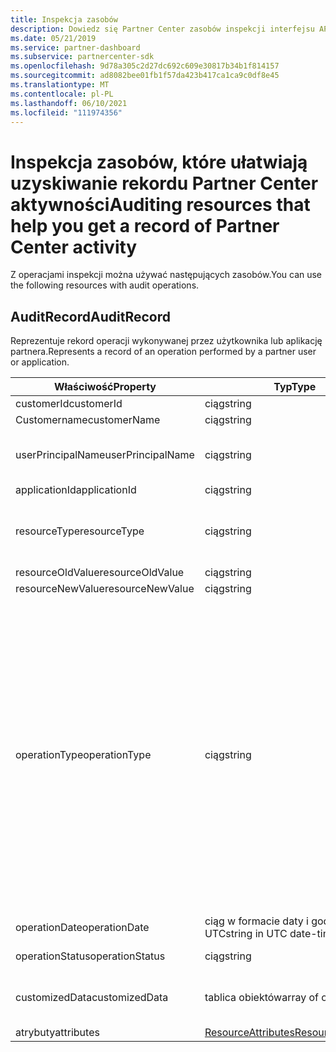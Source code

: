 ```yaml
---
title: Inspekcja zasobów
description: Dowiedz się Partner Center zasobów inspekcji interfejsu API, takich jak AuditRecord, których można użyć do uzyskania rekordu Partner Center aktywności.
ms.date: 05/21/2019
ms.service: partner-dashboard
ms.subservice: partnercenter-sdk
ms.openlocfilehash: 9d78a305c2d27dc692c609e30817b34b1f814157
ms.sourcegitcommit: ad8082bee01fb1f57da423b417ca1ca9c0df8e45
ms.translationtype: MT
ms.contentlocale: pl-PL
ms.lasthandoff: 06/10/2021
ms.locfileid: "111974356"
---
```

# <a name="auditing-resources-that-help-you-get-a-record-of-partner-center-activity"></a><span data-ttu-id="98a96-103">Inspekcja zasobów, które ułatwiają uzyskiwanie rekordu Partner Center aktywności</span><span class="sxs-lookup"><span data-stu-id="98a96-103">Auditing resources that help you get a record of Partner Center activity</span></span>

<span data-ttu-id="98a96-104">Z operacjami inspekcji można używać następujących zasobów.</span><span class="sxs-lookup"><span data-stu-id="98a96-104">You can use the following resources with audit operations.</span></span>

## <a name="auditrecord"></a><span data-ttu-id="98a96-105">AuditRecord</span><span class="sxs-lookup"><span data-stu-id="98a96-105">AuditRecord</span></span>

<span data-ttu-id="98a96-106">Reprezentuje rekord operacji wykonywanej przez użytkownika lub aplikację partnera.</span><span class="sxs-lookup"><span data-stu-id="98a96-106">Represents a record of an operation performed by a partner user or application.</span></span>

| <span data-ttu-id="98a96-107">Właściwość</span><span class="sxs-lookup"><span data-stu-id="98a96-107">Property</span></span> | <span data-ttu-id="98a96-108">Typ</span><span class="sxs-lookup"><span data-stu-id="98a96-108">Type</span></span> | <span data-ttu-id="98a96-109">Opis</span><span class="sxs-lookup"><span data-stu-id="98a96-109">Description</span></span> |
| --- | --- | ---|
| <span data-ttu-id="98a96-110">customerId</span><span class="sxs-lookup"><span data-stu-id="98a96-110">customerId</span></span> | <span data-ttu-id="98a96-111">ciąg</span><span class="sxs-lookup"><span data-stu-id="98a96-111">string</span></span> | <span data-ttu-id="98a96-112">Ciąg w formacie IDENTYFIKATORA GUID, który identyfikuje klienta.</span><span class="sxs-lookup"><span data-stu-id="98a96-112">A GUID-formatted string that identifies the customer.</span></span> |
| <span data-ttu-id="98a96-113">Customername</span><span class="sxs-lookup"><span data-stu-id="98a96-113">customerName</span></span> | <span data-ttu-id="98a96-114">ciąg</span><span class="sxs-lookup"><span data-stu-id="98a96-114">string</span></span> | <span data-ttu-id="98a96-115">Nazwa klienta.</span><span class="sxs-lookup"><span data-stu-id="98a96-115">The customer name.</span></span> |
| <span data-ttu-id="98a96-116">userPrincipalName</span><span class="sxs-lookup"><span data-stu-id="98a96-116">userPrincipalName</span></span> | <span data-ttu-id="98a96-117">ciąg</span><span class="sxs-lookup"><span data-stu-id="98a96-117">string</span></span> | <span data-ttu-id="98a96-118">Główna nazwa użytkownika lub identyfikator użytkownika.</span><span class="sxs-lookup"><span data-stu-id="98a96-118">The user principal name or user identifier.</span></span> <span data-ttu-id="98a96-119">Zazwyczaj ta właściwość to nazwa logowania użytkownika w stylu Internetu w formacie adresu e-mail opartym na standardzie internetowym RFC 822.</span><span class="sxs-lookup"><span data-stu-id="98a96-119">Typically, this property is an Internet-style login name for a user in an email address format based on Internet standard RFC 822.</span></span> |
| <span data-ttu-id="98a96-120">applicationId</span><span class="sxs-lookup"><span data-stu-id="98a96-120">applicationId</span></span> | <span data-ttu-id="98a96-121">ciąg</span><span class="sxs-lookup"><span data-stu-id="98a96-121">string</span></span> | <span data-ttu-id="98a96-122">Ciąg identyfikujący aplikację, która wykonała operację.</span><span class="sxs-lookup"><span data-stu-id="98a96-122">A string that identifies the application that performed the operation.</span></span> |
| <span data-ttu-id="98a96-123">resourceType</span><span class="sxs-lookup"><span data-stu-id="98a96-123">resourceType</span></span> | <span data-ttu-id="98a96-124">ciąg</span><span class="sxs-lookup"><span data-stu-id="98a96-124">string</span></span> | <span data-ttu-id="98a96-125">Typ zasobu, na których działa operacja.</span><span class="sxs-lookup"><span data-stu-id="98a96-125">The type of resource acted upon by the operation.</span></span> <span data-ttu-id="98a96-126">Możliwe wartości: `customer` , , , , , , , , `customer_user` , , `order` , , , `subscription` , `license` `third_party_add_on` `mpn_association` `transfer` `application` `application_credential` `partner_user` `partner_relationship` `partner_customer_dap` `customer_directory_role` .</span><span class="sxs-lookup"><span data-stu-id="98a96-126">Possible values: `customer`, `customer_user`, `order`, `subscription`, `license`, `third_party_add_on`, `mpn_association`, `transfer`, `application`, `application_credential`, `partner_user`, `partner_relationship`, `partner_customer_dap`, `customer_directory_role`.</span></span> |
| <span data-ttu-id="98a96-127">resourceOldValue</span><span class="sxs-lookup"><span data-stu-id="98a96-127">resourceOldValue</span></span> | <span data-ttu-id="98a96-128">ciąg</span><span class="sxs-lookup"><span data-stu-id="98a96-128">string</span></span> | <span data-ttu-id="98a96-129">Stara wartość zasobu.</span><span class="sxs-lookup"><span data-stu-id="98a96-129">The old value of the resource.</span></span> |
| <span data-ttu-id="98a96-130">resourceNewValue</span><span class="sxs-lookup"><span data-stu-id="98a96-130">resourceNewValue</span></span> | <span data-ttu-id="98a96-131">ciąg</span><span class="sxs-lookup"><span data-stu-id="98a96-131">string</span></span> | <span data-ttu-id="98a96-132">Nowa wartość zasobu.</span><span class="sxs-lookup"><span data-stu-id="98a96-132">The new value of the resource.</span></span> |
| <span data-ttu-id="98a96-133">operationType</span><span class="sxs-lookup"><span data-stu-id="98a96-133">operationType</span></span> | <span data-ttu-id="98a96-134">ciąg</span><span class="sxs-lookup"><span data-stu-id="98a96-134">string</span></span> | <span data-ttu-id="98a96-135">Typ wykonanej operacji.</span><span class="sxs-lookup"><span data-stu-id="98a96-135">The type of operation performed.</span></span> <span data-ttu-id="98a96-136">Możliwe wartości: , , , , , , (tylko konta integracji `update_customer_qualification` `update_subscription` `upgrade_subscription` `convert_trial_subscription` `add_customer` `update_customer_billing_profile` `update_customer_partner_contract_company_name` `update_customer_spending_budget` `delete_customer` piaskownicy), `remove_partner_customer_relationship` , `create_order` , `update_order` `create_customer_user` `delete_customer_user` `update_customer_user` `update_customer_user_licenses` `reset_customer_user_password` `update_customer_user_principal_name` `restore_customer_user` `create_mpn_association` `update_mpn_association` `update_sfb_customer_user_licenses` `update_transfer` `create_partner_relationship` `register_application` `unregister_application` `add_application_credential` `remove_application_credential` `create_partner_user` `update_partner_user` `create_self_serve_policy` `update_self_serve_policy` , `create_self_serve_policy` `delete_self_serve_policy` `remove_partner_relationship` , , , , `delete_tip_customer` `create_related_referral` , `update_related_referral` `create_referral` , `update_referral` `get_software_key` , `get_software_download_link` `increase_spending_limit` , `ready_invoice` `create_agreement` `extend_relationship` `create_transfer` `dap_admin_relationship_approved` `dap_admin_relationship_terminated` `add_user_member` `remove_user_member` .</span><span class="sxs-lookup"><span data-stu-id="98a96-136">Possible values: `update_customer_qualification`, `update_subscription`, `upgrade_subscription`, `convert_trial_subscription`, `add_customer`, `update_customer_billing_profile`, `update_customer_partner_contract_company_name`, `update_customer_spending_budget`, `delete_customer` (sandbox integration accounts only), `remove_partner_customer_relationship`, `create_order`, `update_order`, `create_customer_user`, `delete_customer_user`, `update_customer_user`, `update_customer_user_licenses`, `reset_customer_user_password`, `update_customer_user_principal_name`, `restore_customer_user`, `create_mpn_association`, `update_mpn_association`, `update_sfb_customer_user_licenses`, `update_transfer`, `create_partner_relationship`, `register_application`, `unregister_application`, `add_application_credential`, `remove_application_credential`, `create_partner_user`, `update_partner_user`, `create_self_serve_policy`, `update_self_serve_policy`, `create_self_serve_policy`, `delete_self_serve_policy`,`remove_partner_relationship`,`delete_tip_customer`,`create_related_referral`,`update_related_referral`, `create_referral`, `update_referral`, `get_software_key`, `get_software_download_link`, `increase_spending_limit`, `ready_invoice`, `create_agreement`, `extend_relationship`, `create_transfer`, `dap_admin_relationship_approved`, `dap_admin_relationship_terminated`, `add_user_member`, `remove_user_member`.</span></span> |
| <span data-ttu-id="98a96-137">operationDate</span><span class="sxs-lookup"><span data-stu-id="98a96-137">operationDate</span></span> | <span data-ttu-id="98a96-138">ciąg w formacie daty i godzin UTC</span><span class="sxs-lookup"><span data-stu-id="98a96-138">string in UTC date-time format</span></span> | <span data-ttu-id="98a96-139">Data i godzina wykonania operacji.</span><span class="sxs-lookup"><span data-stu-id="98a96-139">The date and time when the operation was performed.</span></span> |
| <span data-ttu-id="98a96-140">operationStatus</span><span class="sxs-lookup"><span data-stu-id="98a96-140">operationStatus</span></span> | <span data-ttu-id="98a96-141">ciąg</span><span class="sxs-lookup"><span data-stu-id="98a96-141">string</span></span> | <span data-ttu-id="98a96-142">Stan inspekcji operacji.</span><span class="sxs-lookup"><span data-stu-id="98a96-142">The status of the operation being audited.</span></span> <span data-ttu-id="98a96-143">Możliwe wartości: `succeeded` , lub , co `failed` `progress` oznacza, że operacja jest nadal w toku.</span><span class="sxs-lookup"><span data-stu-id="98a96-143">Possible values: `succeeded`, `failed`, or `progress`, which means the operation is still in progress.</span></span> |
| <span data-ttu-id="98a96-144">customizedData</span><span class="sxs-lookup"><span data-stu-id="98a96-144">customizedData</span></span>  | <span data-ttu-id="98a96-145">tablica obiektów</span><span class="sxs-lookup"><span data-stu-id="98a96-145">array of objects</span></span> | <span data-ttu-id="98a96-146">Dodatkowe informacje.</span><span class="sxs-lookup"><span data-stu-id="98a96-146">Additional information.</span></span> <span data-ttu-id="98a96-147">Każdy obiekt zawiera dwie pary klucz-wartość JSON: pierwsza to i wartość ciągu, druga `key` to i wartość `value` ciągu.</span><span class="sxs-lookup"><span data-stu-id="98a96-147">Each object contains two JSON key-value pairs: the first is `key` and a string value, the second is `value` and a string value.</span></span> <span data-ttu-id="98a96-148">Liczba obiektów w tablicy zależy od typu wykonanej operacji.</span><span class="sxs-lookup"><span data-stu-id="98a96-148">The number of objects in the array depends on the type of operation that was performed.</span></span> |
| <span data-ttu-id="98a96-149">atrybuty</span><span class="sxs-lookup"><span data-stu-id="98a96-149">attributes</span></span> | [<span data-ttu-id="98a96-150">ResourceAttributes</span><span class="sxs-lookup"><span data-stu-id="98a96-150">ResourceAttributes</span></span>](utility-resources.md#resourceattributes) | <span data-ttu-id="98a96-151">Atrybuty metadanych.</span><span class="sxs-lookup"><span data-stu-id="98a96-151">The metadata attributes.</span></span> |
